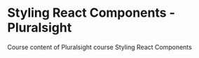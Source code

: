# Styling React Components - Pluralsight
 Course content of Pluralsight course Styling React Components
